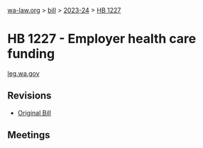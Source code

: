 [wa-law.org](/) > [bill](/bill/) > [2023-24](/bill/2023-24/) > [HB 1227](/bill/2023-24/hb/1227/)

# HB 1227 - Employer health care funding
[leg.wa.gov](https://app.leg.wa.gov/billsummary?BillNumber=1227&Year=2023&Initiative=false)

## Revisions
* [Original Bill](1/)

## Meetings